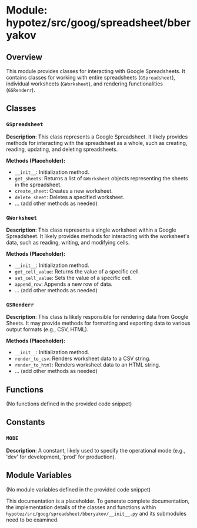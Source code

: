 # Module: hypotez/src/goog/spreadsheet/bberyakov

## Overview

This module provides classes for interacting with Google Spreadsheets.  It contains classes for working with entire spreadsheets (`GSpreadsheet`), individual worksheets (`GWorksheet`), and rendering functionalities (`GSRenderr`).


## Classes

### `GSpreadsheet`

**Description**: This class represents a Google Spreadsheet. It likely provides methods for interacting with the spreadsheet as a whole, such as creating, reading, updating, and deleting spreadsheets.

**Methods (Placeholder):**
- `__init__`: Initialization method.
- `get_sheets`: Returns a list of `GWorksheet` objects representing the sheets in the spreadsheet.
- `create_sheet`: Creates a new worksheet.
- `delete_sheet`: Deletes a specified worksheet.
- ... (add other methods as needed)


### `GWorksheet`

**Description**: This class represents a single worksheet within a Google Spreadsheet. It likely provides methods for interacting with the worksheet's data, such as reading, writing, and modifying cells.

**Methods (Placeholder):**
- `__init__`: Initialization method.
- `get_cell_value`: Returns the value of a specific cell.
- `set_cell_value`: Sets the value of a specific cell.
- `append_row`: Appends a new row of data.
- ... (add other methods as needed)


### `GSRenderr`

**Description**: This class is likely responsible for rendering data from Google Sheets. It may provide methods for formatting and exporting data to various output formats (e.g., CSV, HTML).

**Methods (Placeholder):**
- `__init__`: Initialization method.
- `render_to_csv`: Renders worksheet data to a CSV string.
- `render_to_html`: Renders worksheet data to an HTML string.
- ... (add other methods as needed)



## Functions

(No functions defined in the provided code snippet)


## Constants

### `MODE`

**Description**:  A constant, likely used to specify the operational mode (e.g., 'dev' for development, 'prod' for production).


## Module Variables

(No module variables defined in the provided code snippet)


This documentation is a placeholder.  To generate complete documentation, the implementation details of the classes and functions within `hypotez/src/goog/spreadsheet/bberyakov/__init__.py` and its submodules need to be examined.